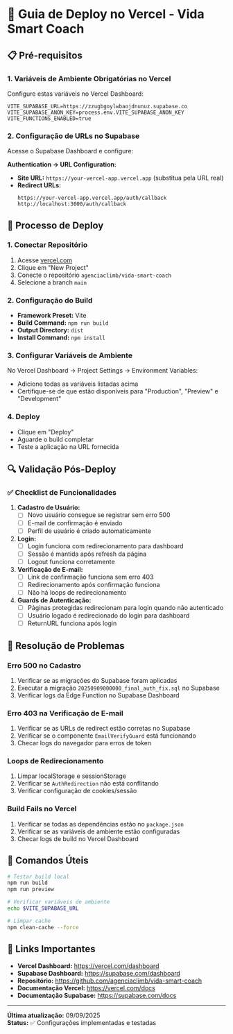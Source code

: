 # 🚀 Guia de Deploy no Vercel - Vida Smart Coach

## 📋 Pré-requisitos

### 1. Variáveis de Ambiente Obrigatórias no Vercel
Configure estas variáveis no Vercel Dashboard:

```env
VITE_SUPABASE_URL=https://zzugbgoylwbaojdnunuz.supabase.co
VITE_SUPABASE_ANON_KEY=process.env.VITE_SUPABASE_ANON_KEY
VITE_FUNCTIONS_ENABLED=true
```

### 2. Configuração de URLs no Supabase

Acesse o Supabase Dashboard e configure:

**Authentication → URL Configuration:**
- **Site URL:** `https://your-vercel-app.vercel.app` (substitua pela URL real)
- **Redirect URLs:**
  ```
  https://your-vercel-app.vercel.app/auth/callback
  http://localhost:3000/auth/callback
  ```

## 🔧 Processo de Deploy

### 1. Conectar Repositório
1. Acesse [vercel.com](https://vercel.com)
2. Clique em "New Project"
3. Conecte o repositório `agenciaclimb/vida-smart-coach`
4. Selecione a branch `main`

### 2. Configuração do Build
- **Framework Preset:** Vite
- **Build Command:** `npm run build`
- **Output Directory:** `dist`
- **Install Command:** `npm install`

### 3. Configurar Variáveis de Ambiente
No Vercel Dashboard → Project Settings → Environment Variables:
- Adicione todas as variáveis listadas acima
- Certifique-se de que estão disponíveis para "Production", "Preview" e "Development"

### 4. Deploy
- Clique em "Deploy"
- Aguarde o build completar
- Teste a aplicação na URL fornecida

## 🔍 Validação Pós-Deploy

### ✅ Checklist de Funcionalidades

1. **Cadastro de Usuário:**
   - [ ] Novo usuário consegue se registrar sem erro 500
   - [ ] E-mail de confirmação é enviado
   - [ ] Perfil de usuário é criado automaticamente

2. **Login:**
   - [ ] Login funciona com redirecionamento para dashboard
   - [ ] Sessão é mantida após refresh da página
   - [ ] Logout funciona corretamente

3. **Verificação de E-mail:**
   - [ ] Link de confirmação funciona sem erro 403
   - [ ] Redirecionamento após confirmação funciona
   - [ ] Não há loops de redirecionamento

4. **Guards de Autenticação:**
   - [ ] Páginas protegidas redirecionam para login quando não autenticado
   - [ ] Usuário logado é redirecionado do login para dashboard
   - [ ] ReturnURL funciona após login

## 🚨 Resolução de Problemas

### Erro 500 no Cadastro
1. Verificar se as migrações do Supabase foram aplicadas
2. Executar a migração `20250909000000_final_auth_fix.sql` no Supabase
3. Verificar logs da Edge Function no Supabase Dashboard

### Erro 403 na Verificação de E-mail
1. Verificar se as URLs de redirect estão corretas no Supabase
2. Verificar se o componente `EmailVerifyGuard` está funcionando
3. Checar logs do navegador para erros de token

### Loops de Redirecionamento
1. Limpar localStorage e sessionStorage
2. Verificar se `AuthRedirection` não está conflitando
3. Verificar configuração de cookies/sessão

### Build Fails no Vercel
1. Verificar se todas as dependências estão no `package.json`
2. Verificar se as variáveis de ambiente estão configuradas
3. Checar logs de build no Vercel Dashboard

## 📝 Comandos Úteis

```bash
# Testar build local
npm run build
npm run preview

# Verificar variáveis de ambiente
echo $VITE_SUPABASE_URL

# Limpar cache
npm clean-cache --force
```

## 🔗 Links Importantes

- **Vercel Dashboard:** https://vercel.com/dashboard
- **Supabase Dashboard:** https://supabase.com/dashboard
- **Repositório:** https://github.com/agenciaclimb/vida-smart-coach
- **Documentação Vercel:** https://vercel.com/docs
- **Documentação Supabase:** https://supabase.com/docs

---

**Última atualização:** 09/09/2025  
**Status:** ✅ Configurações implementadas e testadas